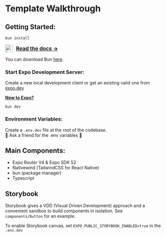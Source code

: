# Template Walkthrough

## Getting Started:

```
bun install
```

<p style="display: flex; align-items: center; justify-content: start; gap: 10px;">
  <a href="https://bun.sh"><img src="https://user-images.githubusercontent.com/709451/182802334-d9c42afe-f35d-4a7b-86ea-9985f73f20c3.png" alt="Logo" height=25></a>
  <a href="https://bun.sh/docs" style="font-size: larger; font-weight: bold;">Read the docs →</a>
</p>

You can download Bun [here](https://bun.sh/docs/installation).

### Start Expo Development Server:

Create a new local development client or get an existing valid one from [expo.dev]("https://expo.dev/accounts/curaleaf)

**[New to Expo?](#eas-build)**

```
bun dev
```

### Environment Variables:

Create a `.env.dev` file at the root of the codebase.  
👫 Ask a friend for the .env variables 👫

## Main Components:

- Expo Router V4 & Expo SDK 52
- Nativewind (TailwindCSS for React Native)
- bun (package manager)
- Typescript
  
## Storybook

Storybook gives a VDD (Visual Driven Development) approach and a convenient sandbox to build components in isolation.  See `components/Button` for an example. 

To enable Storybook canvas, set `EXPO_PUBLIC_STORYBOOK_ENABLED=true` in the `.env.dev`
